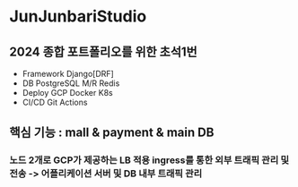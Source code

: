 # JunJunbariStudio
 ## 2024 종합 포트폴리오를 위한 초석1번 
 - Framework Django[DRF]
 - DB PostgreSQL M/R Redis
 - Deploy GCP Docker K8s
 - CI/CD Git Actions
## 핵심 기능 : mall & payment & main DB
### 노드 2개로 GCP가 제공하는 LB 적용 ingress를 통한 외부 트래픽 관리 및 전송 -> 어플리케이션 서버 및 DB 내부 트래픽 관리
